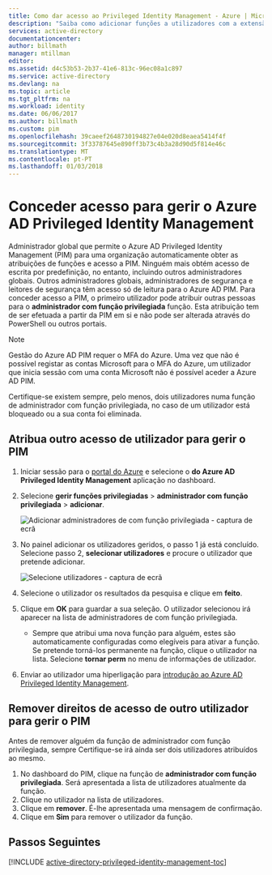 ```yaml
---
title: Como dar acesso ao Privileged Identity Management - Azure | Microsoft Docs
description: "Saiba como adicionar funções a utilizadores com a extensão do Azure Active Directory Privileged Identity Management para que consiga gerir PIM."
services: active-directory
documentationcenter: 
author: billmath
manager: mtillman
editor: 
ms.assetid: d4c53b53-2b37-41e6-813c-96ec08a1c897
ms.service: active-directory
ms.devlang: na
ms.topic: article
ms.tgt_pltfrm: na
ms.workload: identity
ms.date: 06/06/2017
ms.author: billmath
ms.custom: pim
ms.openlocfilehash: 39caeef2648730194827e04e020d8eaea5414f4f
ms.sourcegitcommit: 3f33787645e890ff3b73c4b3a28d90d5f814e46c
ms.translationtype: MT
ms.contentlocale: pt-PT
ms.lasthandoff: 01/03/2018
---
```

# <a name="giving-access-to-manage-azure-ad-privileged-identity-management"></a>Conceder acesso para gerir o Azure AD Privileged Identity Management
Administrador global que permite o Azure AD Privileged Identity Management (PIM) para uma organização automaticamente obter as atribuições de funções e acesso a PIM. Ninguém mais obtém acesso de escrita por predefinição, no entanto, incluindo outros administradores globais. Outros administradores globais, administradores de segurança e leitores de segurança têm acesso só de leitura para o Azure AD PIM. Para conceder acesso a PIM, o primeiro utilizador pode atribuir outras pessoas para o **administrador com função privilegiada** função. Esta atribuição tem de ser efetuada a partir da PIM em si e não pode ser alterada através do PowerShell ou outros portais.

> [!NOTE]
> Gestão do Azure AD PIM requer o MFA do Azure. Uma vez que não é possível registar as contas Microsoft para o MFA do Azure, um utilizador que inicia sessão com uma conta Microsoft não é possível aceder a Azure AD PIM.
> 
> 

Certifique-se existem sempre, pelo menos, dois utilizadores numa função de administrador com função privilegiada, no caso de um utilizador está bloqueado ou a sua conta foi eliminada.

## <a name="give-another-user-access-to-manage-pim"></a>Atribua outro acesso de utilizador para gerir o PIM
1. Iniciar sessão para o [portal do Azure](https://portal.azure.com/) e selecione o **do Azure AD Privileged Identity Management** aplicação no dashboard.
2. Selecione **gerir funções privilegiadas** > **administrador com função privilegiada** > **adicionar**.
   
    ![Adicionar administradores de com função privilegiada - captura de ecrã][1]
3. No painel adicionar os utilizadores geridos, o passo 1 já está concluído. Selecione passo 2, **selecionar utilizadores** e procure o utilizador que pretende adicionar.
   
    ![Selecione utilizadores - captura de ecrã][2]
4. Selecione o utilizador os resultados da pesquisa e clique em **feito**.
5. Clique em **OK** para guardar a sua seleção. O utilizador selecionou irá aparecer na lista de administradores de com função privilegiada.
   
   * Sempre que atribui uma nova função para alguém, estes são automaticamente configuradas como elegíveis para ativar a função. Se pretende torná-los permanente na função, clique o utilizador na lista. Selecione **tornar perm** no menu de informações de utilizador.
6. Enviar ao utilizador uma hiperligação para [introdução ao Azure AD Privileged Identity Management](active-directory-privileged-identity-management-getting-started.md).

## <a name="remove-another-users-access-rights-for-managing-pim"></a>Remover direitos de acesso de outro utilizador para gerir o PIM
Antes de remover alguém da função de administrador com função privilegiada, sempre Certifique-se irá ainda ser dois utilizadores atribuídos ao mesmo.

1. No dashboard do PIM, clique na função de **administrador com função privilegiada**.  Será apresentada a lista de utilizadores atualmente da função.
2. Clique no utilizador na lista de utilizadores.
3. Clique em **remover**.  É-lhe apresentada uma mensagem de confirmação.
4. Clique em **Sim** para remover o utilizador da função.

<!--Every topic should have next steps and links to the next logical set of content to keep the customer engaged-->
## <a name="next-steps"></a>Passos Seguintes
[!INCLUDE [active-directory-privileged-identity-management-toc](../../includes/active-directory-privileged-identity-management-toc.md)]

<!--Image references-->

[1]: ./media/active-directory-privileged-identity-management-how-to-give-access-to-pim/PIM_add_PRA.png
[2]: ./media/active-directory-privileged-identity-management-how-to-give-access-to-pim/PIM_select_users.png
